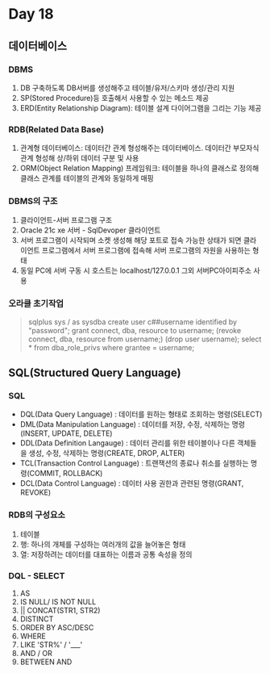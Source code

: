 # Day 18
## 데이터베이스
### DBMS
1. DB 구축하도록 DB서버를 생성해주고 테이블/유저/스키마 생성/관리 지원
2. SP(Stored Procedure)등 호출해서 사용할 수 있는 메소드 제공
3. ERD(Entity Relationship Diagram): 테이블 설계 다이어그램을 그리는 기능 제공

### RDB(Related Data Base)
1. 관계형 데이터베이스: 데이터간 관계 형성해주는 데이터베이스. 데이터간 부모자식 관계 형성해 상/하위 데이터 구분 및 사용
2. ORM(Object Relation Mapping) 프레임워크: 테이블을 하나의 클래스로 정의해 클래스 관계를 테이블의 관계와 동일하게 매핑

### DBMS의 구조
1. 클라이언트-서버 프로그램 구조
2. Oracle 21c xe 서버 - SqlDevoper 클라이언트
3. 서버 프로그램이 시작되며 소켓 생성해 해당 포트로 접속 가능한 상태가 되면 클라이언트 프로그램에서 서버 프로그램에 접속해 서버 프로그램의 자원을 사용하는 형태
4. 동일 PC에 서버 구동 시 호스트는 localhost/127.0.0.1 그외 서버PC아이피주소 사용

### 오라클 초기작업
> sqlplus
> sys / as sysdba
> create user c##username identified by "password";
> grant connect, dba, resource to username;
> (revoke connect, dba, resource from username;)
> (drop user username);
> select * from dba_role_privs where grantee = username;

## SQL(Structured Query Language)
### SQL
- DQL(Data Query Language) : 데이터를 원하는 형태로 조회하는 명령(SELECT)
- DML(Data Manipulation Language) : 데이터를 저장, 수정, 삭제하는 명령(INSERT, UPDATE, DELETE)
- DDL(Data Definition Langauge) : 데이터 관리를 위한 테이블이나 다른 객체들을 생성, 수정, 삭제하는 명령(CREATE, DROP, ALTER)
- TCL(Transaction Control Language) : 트랜잭션의 종료나 취소를 실행하는 명령(COMMIT, ROLLBACK)
- DCL(Data Control Language) : 데이터 사용 권한과 관련된 명령(GRANT, REVOKE)

### RDB의 구성요소
1. 테이블
2. 행: 하나의 개체를 구성하는 여러개의 값을 늘어놓은 형태
3. 열: 저장하려는 데이터를 대표하는 이름과 공통 속성을 정의

### DQL - SELECT
1. AS
2. IS NULL/ IS NOT NULL
3. || CONCAT(STR1, STR2)
4. DISTINCT
5. ORDER BY ASC/DESC
6. WHERE
7. LIKE 'STR%' / '___'
8. AND / OR
9. BETWEEN AND
